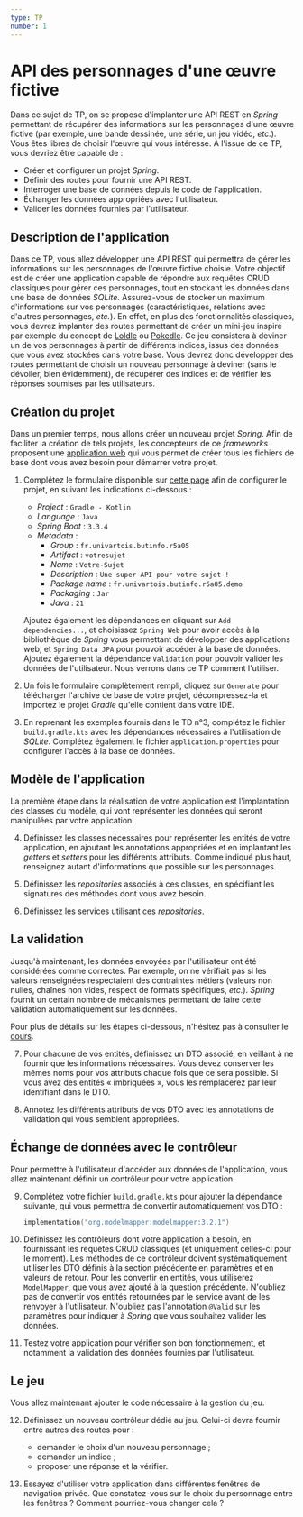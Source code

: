 ```yaml
---
type: TP
number: 1
---
```


# API des personnages d'une œuvre fictive

Dans ce sujet de TP, on se propose d'implanter une API REST en *Spring*
permettant de récupérer des informations sur les personnages d'une œuvre
fictive (par exemple, une bande dessinée, une série, un jeu vidéo, *etc.*).
Vous êtes libres de choisir l'œuvre qui vous intéresse.
À l'issue de ce TP, vous devriez être capable de :

- Créer et configurer un projet *Spring*.
- Définir des routes pour fournir une API REST.
- Interroger une base de données depuis le code de l'application.
- Échanger les données appropriées avec l'utilisateur.
- Valider les données fournies par l'utilisateur.

## Description de l'application

Dans ce TP, vous allez développer une API REST qui permettra de gérer les
informations sur les personnages de l'œuvre fictive choisie.
Votre objectif est de créer une application capable de répondre aux requêtes
CRUD classiques pour gérer ces personnages, tout en stockant les données dans
une base de données *SQLite*.
Assurez-vous de stocker un maximum d'informations sur vos personnages
(caractéristiques, relations avec d'autres personnages, *etc.*).
En effet, en plus des fonctionnalités classiques, vous devrez implanter des
routes permettant de créer un mini-jeu inspiré par exemple du concept de
[Loldle](https://loldle.net) ou [Pokedle](https://pokedle.net).
Ce jeu consistera à deviner un de vos personnages à partir de différents
indices, issus des données que vous avez stockées dans votre base.
Vous devrez donc développer des routes permettant de choisir un nouveau
personnage à deviner (sans le dévoiler, bien évidemment), de récupérer des
indices et de vérifier les réponses soumises par les utilisateurs.

## Création du projet

Dans un premier temps, nous allons créer un nouveau projet *Spring*.
Afin de faciliter la création de tels projets, les concepteurs de ce
*frameworks* proposent une [application web](https://start.spring.io) qui
vous permet de créer tous les fichiers de base dont vous avez besoin pour
démarrer votre projet.

1. Complétez le formulaire disponible sur [cette page](https://start.spring.io)
   afin de configurer le projet, en suivant les indications ci-dessous :

   - *Project* : `Gradle - Kotlin`
   - *Language* : `Java`
   - *Spring Boot* : `3.3.4`
   - *Metadata* :
     - *Group* : `fr.univartois.butinfo.r5a05`
     - *Artifact* : `votresujet`
     - *Name* : `Votre-Sujet`
     - *Description* : `Une super API pour votre sujet !`
     - *Package name* : `fr.univartois.butinfo.r5a05.demo`
     - *Packaging* : `Jar`
     - *Java* : `21`

   Ajoutez également les dépendances en cliquant sur `Add dependencies...`, et
   choisissez `Spring Web` pour avoir accès à la bibliothèque de *Spring*
   vous permettant de développer des applications web, et `Spring Data JPA`
   pour pouvoir accéder à la base de données.
   Ajoutez également la dépendance `Validation` pour pouvoir valider les
   données de l'utilisateur.
   Nous verrons dans ce TP comment l'utiliser.

2. Un fois le formulaire complètement rempli, cliquez sur `Generate` pour
   télécharger l'archive de base de votre projet, décompressez-la et importez
   le projet *Gradle* qu'elle contient dans votre IDE.

3. En reprenant les exemples fournis dans le TD n°3, complétez le fichier
   `build.gradle.kts` avec les dépendances nécessaires à l'utilisation de
   *SQLite*.
   Complétez également le fichier `application.properties` pour configurer
   l'accès à la base de données.

## Modèle de l'application

La première étape dans la réalisation de votre application est l'implantation
des classes du modèle, qui vont représenter les données qui seront manipulées
par votre application.

4. Définissez les classes nécessaires pour représenter les entités de votre
   application, en ajoutant les annotations appropriées et en implantant les
   *getters* et *setters* pour les différents attributs.
   Comme indiqué plus haut, renseignez autant d'informations que possible sur
   les personnages.

5. Définissez les *repositories* associés à ces classes, en spécifiant les
   signatures des méthodes dont vous avez besoin.

6. Définissez les services utilisant ces *repositories*.

## La validation

Jusqu'à maintenant, les données envoyées par l'utilisateur ont été considérées
comme correctes.
Par exemple, on ne vérifiait pas si les valeurs renseignées respectaient des
contraintes métiers (valeurs non nulles, chaînes non vides, respect de formats
spécifiques, *etc.*).
*Spring* fournit un certain nombre de mécanismes permettant de faire cette
validation automatiquement sur les données.

Pour plus de détails sur les étapes ci-dessous, n'hésitez pas à consulter le
[cours](https://gitlab.univ-artois.fr/enseignements-rwa/modules/but-3/r5-a-05/cours/-/blob/main/cours/03-echange-donnees.md).

7. Pour chacune de vos entités, définissez un DTO associé, en veillant à ne
   fournir que les informations nécessaires.
   Vous devez conserver les mêmes noms pour vos attributs chaque fois que ce
   sera possible.
   Si vous avez des entités « imbriquées », vous les remplacerez par leur
   identifiant dans le DTO.

8. Annotez les différents attributs de vos DTO avec les annotations de
   validation qui vous semblent appropriées.

## Échange de données avec le contrôleur 

Pour permettre à l'utilisateur d'accéder aux données de l'application, vous
allez maintenant définir un contrôleur pour votre application.

9. Complétez votre fichier `build.gradle.kts` pour ajouter la dépendance
   suivante, qui vous permettra de convertir automatiquement vos DTO :

   ```kotlin
   implementation("org.modelmapper:modelmapper:3.2.1")
   ```

10. Définissez les contrôleurs dont votre application a besoin, en fournissant
    les requêtes CRUD classiques (et uniquement celles-ci pour le moment).
    Les méthodes de ce contrôleur doivent systématiquement utiliser les DTO
    définis à la section précédente en paramètres et en valeurs de retour.
    Pour les convertir en entités, vous utiliserez `ModelMapper`, que vous avez
    ajouté à la question précédente.
    N'oubliez pas de convertir vos entités retournées par le service avant
    de les renvoyer à l'utilisateur.
    N'oubliez pas l'annotation `@Valid` sur les paramètres pour indiquer à
    *Spring* que vous souhaitez valider les données.

11. Testez votre application pour vérifier son bon fonctionnement, et notamment
    la validation des données fournies par l'utilisateur.

## Le jeu

Vous allez maintenant ajouter le code nécessaire à la gestion du jeu.

12. Définissez un nouveau contrôleur dédié au jeu.
    Celui-ci devra fournir entre autres des routes pour :

    - demander le choix d'un nouveau personnage ;
    - demander un indice ;
    - proposer une réponse et la vérifier.

13. Essayez d'utiliser votre application dans différentes fenêtres de navigation
    privée.
    Que constatez-vous sur le choix du personnage entre les fenêtres ?
    Comment pourriez-vous changer cela ?
